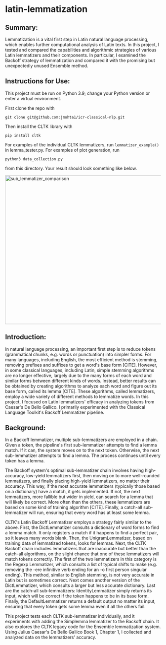 # latin-lemmatization

## Summary:

Lemmatization is a vital first step in Latin natural language processing, which enables further computational analysis of Latin texts. In this project, I tested and compared the capabilities and algorithmic strategies of various Latin lemmatizers and their components. In particular, I examined the Backoff strategy of lemmatization and compared it with the promising but unexpectedly unused Ensemble method.

## Instructions for Use:

This project must be run on Python 3.9; change your Python version or enter a virtual environment.

First clone the repo with
```
git clone git@github.com:jmohta1/icr-classical-nlp.git
```

Then install the CLTK library with
```
pip install cltk
```
For examples of the individual CLTK lemmatizers, run ```lemmatizer_example()``` in lemma_tester.py.
For examples of plot generation, run 
```
python3 data_collection.py
```
from this directory.
 Your result should look something like below.
 

<img width="640" height="480" alt="sub_lemmatizer_comparison" src="https://github.com/user-attachments/assets/bdc6b750-7861-47af-9582-a3a05629f961" />


## Introduction:

In natural language processing, an important first step is to reduce tokens (grammatical chunks, e.g. words or punctuation) into simpler forms. For many languages, including English, the most efficient method is stemming, removing prefixes and suffixes to get a word's base form [CITE]. However, in some classical languages, including Latin, simple stemming algorithms are no longer effective, largely due to the many forms of each word and similar forms between different kinds of words. Instead, better results can be obtained by creating algorithms to analyze each word and figure out its base form, called its lemma [CITE]. These algorithms, called lemmatizers, employ a wide variety of different methods to lemmatize words. In this project, I focused on Latin lemmatizers' efficacy in analyzing tokens from Caesar's De Bello Gallico. I primarily experimented with the Classical Language Toolkit's Backoff Lemmatizer pipeline. 


## Background:

In a Backoff lemmatizer, multiple sub-lemmatizers are employed in a chain. Given a token, the pipeline's first sub-lemmatizer attempts to find a lemma match. If it can, the system moves on to the next token. Otherwise, the next sub-lemmatizer attempts to find a lemma. The process continues until every token has a lemma. 

The Backoff system's optimal sub-lemmatizer chain involves having high-accuracy, low-yield lemmatizers first, then moving on to more well-rounded lemmatizers, and finally placing high-yield lemmatizers, no matter their accuracy. This way, if the most accurate lemmatizers (typically those based on a dictionary) have a match, it gets implemented. If not, the next lemmatizers, more fallible but wider in yield, can search for a lemma that will likely be correct. More often than the others, these lemmatizers are based on some kind of training algorithm [CITE]. Finally, a catch-all sub-lemmatizer will run, ensuring that every word has at least some lemma.

CLTK's Latin Backoff Lemmatizer employs a strategy fairly similar to the above. First, the DictLemmatizer consults a dictionary of word forms to find a lemma match. It only registers a match if it happens to find a perfect pair, so it leaves many words blank. Then, the UnigramLemmatizer, based on training data of lemmatized tokens, looks for lemmas. Next, the CLTK Backoff chain includes lemmatizers that are inaccurate but better than the catch-all algorithms, on the slight chance that one of these lemmatizers will match tokens correctly. The first of the two lemmatizers in this category is the Regexp Lemmatizer, which consults a list of typical shifts to make (e.g. removing the -ere infinitive verb ending for an -o first person singular ending). This method, similar to English stemming, is not very accurate in Latin but is sometimes correct. Next comes another version of the DictLemmatizer, which consults a larger but less accurate dictionary. Last are the catch-all sub-lemmatizers: IdentityLemmatizer simply returns its input, which will be correct if the token happens to be in its base form. Finally, the DefaultLemmatizer returns a default output no matter its input, ensuring that every token gets some lemma even if all the others fail.

This project tests each CLTK sub-lemmatizer individually, and it experiments with adding the Simplemma lemmatizer to the Backoff chain. It also explores the CLTK legacy code for the Ensemble lemmatization system. Using Julius Caesar's De Bello Gallico Book 1, Chapter 1, I collected and analyzed data on the lemmatizers' accuracy.
